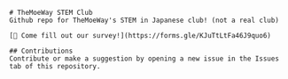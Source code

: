     # TheMoeWay STEM Club
    Github repo for TheMoeWay's STEM in Japanese club! (not a real club)

    [🐇 Come fill out our survey!](https://forms.gle/KJuTtLtFa46J9quo6)

    ## Contributions
    Contribute or make a suggestion by opening a new issue in the Issues tab of this repository. 

